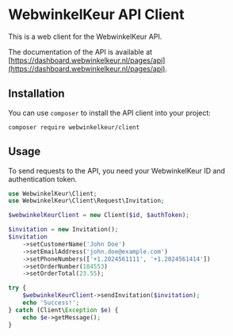 WebwinkelKeur API Client
========================

This is a web client for the WebwinkelKeur API. 

The documentation of the API is available at [https://dashboard.webwinkelkeur.nl/pages/api](https://dashboard.webwinkelkeur.nl/pages/api).

## Installation

You can use `composer` to install the API client into your project:

    composer require webwinkelkeur/client

## Usage

To send requests to the API, you need your WebwinkelKeur ID and authentication token. 

```php
use WebwinkelKeur\Client;
use WebwinkelKeur\Client\Request\Invitation;

$webwinkelKeurClient = new Client($id, $authToken);

$invitation = new Invitation();
$invitation
    ->setCustomerName('John Doe')
    ->setEmailAddress('john.doe@example.com')
    ->setPhoneNumbers(['+1.2024561111', '+1.2024561414'])
    ->setOrderNumber(184553)
    ->setOrderTotal(23.55);

try {
    $webwinkelKeurClient->sendInvitation($invitation);
    echo 'Success!';
} catch (Client\Exception $e) {
    echo $e->getMessage();
}
```
